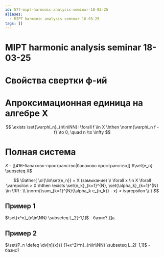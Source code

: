 ```yaml
---
id: 577-mipt-harmonic-analysis-seminar-18-03-25
aliases:
  - MIPT harmonic analysis seminar 18-03-25
tags: []
---
```


# MIPT harmonic analysis seminar 18-03-25

# Свойства свертки ф-ий

# Апроксимационная единица на алгебре X

$$
\exists \set{\varphi_n}_{n\in\NN}:
\forall f \in X \hthen \norm{\varphi_n f - f} \to 0, \quad n \to \infty
$$

# Полная система

$X$ - [[416-банахово-пространство|банахово пространство]]
$\set{e_n} \subseteq X$

$$
\Gather{
\ol{\lin\set{e_n}} = X (замыкание) \\
\forall x \in X \forall \varepsilon > 0 \hthen
\exists \set{n_k}_{k=1}^{N}, \set{\alpha_k}_{k=1}^{N} \in \RR : \\
\norm{\sum_{k=1}^{N}{\alpha_k e_{n_k}} - x} < \varepsilon \\
}
$$

## Пример 1

$\set{x^n}_{n\in\NN} \subseteq L_2[-1,1]$ - базис?
Да.

## Пример 2
$\set{P_n \defeq \dv[n]{x}{} (1+x^2)^n}_{n\in\NN} \subseteq L_2[-1,1]$ - базис?
